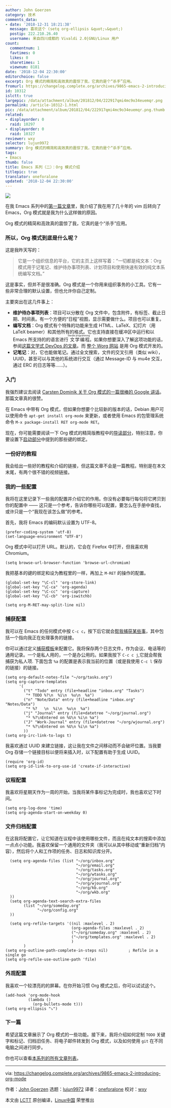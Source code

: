 ```yaml
---
author: John Goerzen
category: 技术
comments_data:
- date: '2018-12-31 18:21:38'
  message: 喜欢这个 (setq org-ellipsis &quot;⤵&quot;)
  postip: 222.210.26.40
  username: 来自四川成都的 Vivaldi 2.0|GNU/Linux 用户
count:
  commentnum: 1
  favtimes: 0
  likes: 0
  sharetimes: 1
  viewnum: 8181
date: '2018-12-04 22:30:00'
editorchoice: false
excerpt: Org 模式的精简和高效真的震惊了我，它真的是个“杀手”应用。
fromurl: https://changelog.complete.org/archives/9865-emacs-2-introducing-org-mode
id: 10312
islctt: true
largepic: /data/attachment/album/201812/04/222917qmi4mc9o34euemqr.png
permalink: /article-10312-1.html
pic: /data/attachment/album/201812/04/222917qmi4mc9o34euemqr.png.thumb.jpg
related:
- displayorder: 0
  raid: 10297
- displayorder: 0
  raid: 10327
reviewer: wxy
selector: lujun9972
summary: Org 模式的精简和高效真的震惊了我，它真的是个“杀手”应用。
tags:
- Emacs
thumb: false
title: Emacs 系列（二）：Org 模式介绍
titlepic: true
translator: oneforalone
updated: '2018-12-04 22:30:00'
---
```


![](/data/attachment/album/201812/04/222917qmi4mc9o34euemqr.png)


在我 Emacs 系列中的[第一篇文章](/article-10297-1.html)里，我介绍了我在用了几十年的 vim 后转向了 Emacs，Org 模式就是我为什么这样做的原因。


Org 模式的精简和高效真的震惊了我，它真的是个“杀手”应用。


### 所以，Org 模式到底是什么呢？


这是我昨天写的：



> 
> 它是一个组织信息的平台，它的主页上这样写着：“一切都是纯文本：Org 模式用于记笔记、维护待办事项列表、计划项目和使用快速有效的纯文本系统编写文档。”
> 
> 
> 


这是事实，但并不是很准确。Org 模式是一个你用来组织事务的小工具。它有一些非常合理的默认设置，但也允许你自己定制。


主要突出在这几件事上：


* **维护待办事项列表**：项目可以分散在 Org 文件中，包含附件，有标签、截止日期、时间表。有一个方便的“日程”视图，显示需要做什么。项目也可以重复。
* **编写文档**：Org 模式有个特殊的功能来生成 HTML、LaTeX、幻灯片（用 LaTeX beamer）和其他所有的格式。它也支持直接在缓冲区中运行和以 Emacs 所支持的的语言进行<ruby> 文学编程 <rt>  literate programming </rt></ruby>。如果你想要深入了解这项功能的话，参阅[这篇文学式 DevOps 的文章](http://www.howardism.org/Technical/Emacs/literate-devops.html)。而 [整个 Worg 网站](https://orgmode.org/worg/) 是用 Org 模式开发的。
* **记笔记**：对，它也能做笔记。通过全文搜索，文件的交叉引用（类似 wiki），UUID，甚至可以与其他的系统进行交互（通过 Message-ID 与 mu4e 交互，通过 ERC 的日志等等……）。


### 入门


我强烈建议去阅读 [Carsten Dominik 关于 Org 模式的一篇很棒的 Google 讲话](https://www.youtube.com/watch?v=oJTwQvgfgMM)。那篇文章真的很赞。


在 Emacs 中带有 Org 模式，但如果你想要个比较新的版本的话，Debian 用户可以使用命令 `apt-get install org-mode` 来更新，或者使用 Emacs 的包管理系统命令 `M-x package-install RET org-mode RET`。


现在，你可能需要阅读一下 Org 模式的精简版教程中的[导读部分](https://orgmode.org/guide/Introduction.html#Introduction)，特别注意，你要设置下[启动部分](https://orgmode.org/guide/Activation.html#Activation)中提到的那些键的绑定。


### 一份好的教程


我会给出一些好的教程和介绍的链接，但这篇文章不会是一篇教程。特别是在本文末尾，有两个很不错的视频链接。


### 我的一些配置


我将在这里记录下一些我的配置并介绍它的作用。你没有必要每行每句将它拷贝到你的配置中 —— 这只是一个参考，告诉你哪些可以配置，要怎么在手册中查找，或许只是一个“我现在该怎么做”的参考。


首先，我将 Emacs 的编码默认设置为 UTF-8。



```
(prefer-coding-system 'utf-8) 
(set-language-environment "UTF-8")
```

Org 模式中可以打开 URL。默认的，它会在 Firefox 中打开，但我喜欢用 Chromium。



```
(setq browse-url-browser-function 'browse-url-chromium)
```

我把基本的键的绑定和设为教程里的一样，再加上 `M-RET` 的操作的配置。



```
(global-set-key "\C-cl" 'org-store-link)
(global-set-key "\C-ca" 'org-agenda)
(global-set-key "\C-cc" 'org-capture)
(global-set-key "\C-cb" 'org-iswitchb)

(setq org-M-RET-may-split-line nil)
```

### 捕获配置


我可以在 Emacs 的任何模式中按 `C-c c`，按下后它就会[帮我捕获某些事](https://orgmode.org/guide/Capture.html#Capture)，其中包括一个指向我正在处理事务的链接。


你可以通过定义[捕获模板](https://orgmode.org/guide/Capture-templates.html#Capture-templates)来配置它。我将保存两个日志文件，作为会议、电话等的通用记录。一个是私人用的，一个是办公用的。如果我按下 `C-c c j`,它就会帮我捕获为私人项. 下面包含 `%a` 的配置是表示我当前的位置（或是我使用 `C-c l` 保存的链接）的链接。



```
(setq org-default-notes-file "~/org/tasks.org")
(setq org-capture-templates
      '(
        ("t" "Todo" entry (file+headline "inbox.org" "Tasks")
         "* TODO %?\n  %i\n  %u\n  %a")
        ("n" "Note/Data" entry (file+headline "inbox.org" "Notes/Data")
         "* %?   \n  %i\n  %u\n  %a")
        ("j" "Journal" entry (file+datetree "~/org/journal.org")
         "* %?\nEntered on %U\n %i\n %a")
        ("J" "Work-Journal" entry (file+datetree "~/org/wjournal.org")
         "* %?\nEntered on %U\n %i\n %a")
        ))
(setq org-irc-link-to-logs t)
```

我喜欢通过 UUID 来建立链接，这让我在文件之间移动而不会破坏位置。当我要 Org 存储一个链接目标以便将来插入时，以下配置有助于生成 UUID。



```
(require 'org-id)
(setq org-id-link-to-org-use-id 'create-if-interactive)
```

### 议程配置


我喜欢将星期天作为一周的开始，当我将某件事标记为完成时，我也喜欢记下时间。



```
(setq org-log-done 'time)
(setq org-agenda-start-on-weekday 0)
```

### 文件归档配置


在这我将配置它，让它知道在议程中该使用哪些文件，而且在纯文本的搜索中添加一点点小功能。我喜欢保留一个通用的文件夹（我可以从其中移动或“重新归档”内容），然后将个人和工作项的任务、日志和知识库分开。



```
  (setq org-agenda-files (list "~/org/inbox.org"
                               "~/org/email.org"
                               "~/org/tasks.org"
                               "~/org/wtasks.org"
                               "~/org/journal.org"
                               "~/org/wjournal.org"
                               "~/org/kb.org"
                               "~/org/wkb.org"
  ))
  (setq org-agenda-text-search-extra-files
        (list "~/org/someday.org"
              "~/org/config.org"
  ))

  (setq org-refile-targets '((nil :maxlevel . 2)
                             (org-agenda-files :maxlevel . 2)
                             ("~/org/someday.org" :maxlevel . 2)
                             ("~/org/templates.org" :maxlevel . 2)
                             )
        )
(setq org-outline-path-complete-in-steps nil)         ; Refile in a single go
(setq org-refile-use-outline-path 'file)
```

### 外观配置


我喜欢一个较漂亮的的屏幕。在你开始习惯 Org 模式之后，你可以试试这个。



```
(add-hook 'org-mode-hook
          (lambda ()
            (org-bullets-mode t)))
(setq org-ellipsis "⤵")
```

### 下一篇


希望这篇文章展示了 Org 模式的一些功能。接下来，我将介绍如何定制 `TODO` 关键字和标记、归档旧任务、将电子邮件转发到 Org 模式，以及如何使用 `git` 在不同电脑之间进行同步。


你也可以查看[本系列的所有文章列表](https://changelog.complete.org/archives/tag/emacs2018)。




---


via: <https://changelog.complete.org/archives/9865-emacs-2-introducing-org-mode>


作者：[John Goerzen](http://changelog.complete.org/archives/author/jgoerzen) 选题：[lujun9972](https://github.com/lujun9972) 译者：[oneforalone](https://github.com/oneforalone) 校对：[wxy](https://github.com/wxy)


本文由 [LCTT](https://github.com/LCTT/TranslateProject) 原创编译，[Linux中国](https://linux.cn/) 荣誉推出